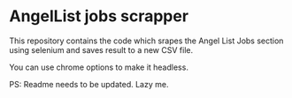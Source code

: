 # AngelList jobs scrapper

This repository contains the code which srapes the Angel List Jobs section using selenium and saves result to a new CSV file.

You can use chrome options to make it headless.

PS: Readme needs to be updated. Lazy me.